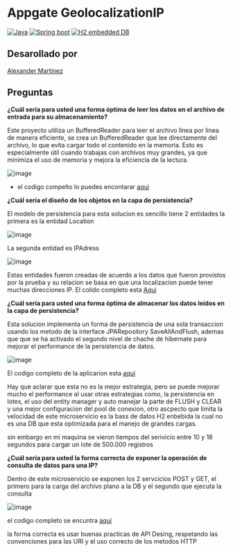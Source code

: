# Appgate GeolocalizationIP
[![Java](https://img.shields.io/badge/Java_17-red)](https://www.oracle.com/java/technologies/javase/jdk17-archive-downloads.html) 
[![Spring boot](https://img.shields.io/badge/Spring%20boot-3.2.3-green)](https://spring.io/)
[![H2 embedded DB](https://img.shields.io/badge/H2-DB-blue)](https://spring.io/) 

## Desarollado por    

[Alexander Martinez](https://www.linkedin.com/in/ing-h-alexander-martinez-m/)

## Preguntas

**¿Cuál sería para usted una forma óptima de leer los datos en el archivo de entrada
para su almacenamiento?**

Este proyecto utiliza un BufferedReader para leer el archivo línea por línea de manera eficiente, se crea un BufferedReader que lee directamente del archivo, lo que evita cargar todo el contenido en la memoria. Esto es especialmente útil cuando trabajas con archivos muy grandes, ya que minimiza el uso de memoria y mejora la eficiencia de la lectura.

![image](https://github.com/alexhunter28/GeolocalizationIP/assets/36106982/20e26511-d59a-4235-8ce4-bff9b40f7b54)

* el codigo compelto lo puedes encontarar [aqui](https://github.com/alexhunter28/GeolocalizationIP/blob/main/src/main/java/com/appgate/geolocalizationip/service/FileIPReaderService.java)



**¿Cuál sería el diseño de los objetos en la capa de persistencia?**

El modelo de persistencia para esta solucion es sencillo tiene 2 entidades la primera es la entidad Location

![image](https://github.com/alexhunter28/GeolocalizationIP/assets/36106982/0fa1f7f2-d13a-4749-8d10-3cbccd007700)

La segunda entidad es IPAdress

![image](https://github.com/alexhunter28/GeolocalizationIP/assets/36106982/21942b35-7649-4e8c-bba2-2265171b53a4)

Estas entidades fueron creadas de acuerdo a los datos que fueron provistos por la prueba y su relacion se basa en que una localizacion puede tener muchas direcciones IP. El colido completo esta [Aqui](https://github.com/alexhunter28/GeolocalizationIP/tree/main/src/main/java/com/appgate/geolocalizationip/entity)



**¿Cuál sería para usted una forma óptima de almacenar los datos leídos en la capa
de persistencia?**

Esta solucion implementa un forma de persistencia de una sola transaccion usando los metodo de la interface JPARepository SaveAllAndFlush, ademas que que se ha activado el segundo nivel de chache de hibernate para mejorar el performance de la persistencia de datos.

![image](https://github.com/alexhunter28/GeolocalizationIP/assets/36106982/712d8c0f-b16d-4986-a6bd-9d4d6dcffae6)

El codigo completo de la aplicarion esta [aqui](https://github.com/alexhunter28/GeolocalizationIP/blob/main/src/main/java/com/appgate/geolocalizationip/service/impl/UploadDataToDB.java)

Hay que aclarar que esta no es la mejor estrategia, pero se puede mejorar mucho el performance al usar otras estrategias como, la persistencia en lotes, el uso del entity manager y auto manejar la parte de FLUSH y CLEAR y una mejor configuracion del pool de conexion, otro ascpecto que limita la velocidad de este microservicio es la bass de datos H2 enbebida la cual no es una DB que esta optimizada para el manejo de grandes cargas.

sin embargo en mi maquina se vieron tiempos del serivicio entre 10 y 18 segundos para cargar un lote de 500.000 registros


**¿Cuál sería para usted la forma correcta de exponer la operación de consulta de
datos para una IP?**

Dentro de este microservicio se exponen los 2 servcicios POST y GET, el primero para la carga del archivo plano a la DB y el segundo que ejecuta la consulta

![image](https://github.com/alexhunter28/GeolocalizationIP/assets/36106982/127c7c2b-18de-43ec-a8fc-56cf52d078d2)

el codigo completo se encuntra [aqui](https://github.com/alexhunter28/GeolocalizationIP/blob/main/src/main/java/com/appgate/geolocalizationip/controller/GeolocalizationIPController.java)

la forma correcta es usar buenas practicas de API Desing, respetando las convenciones para las URI y el uso correcto de los metodos HTTP








